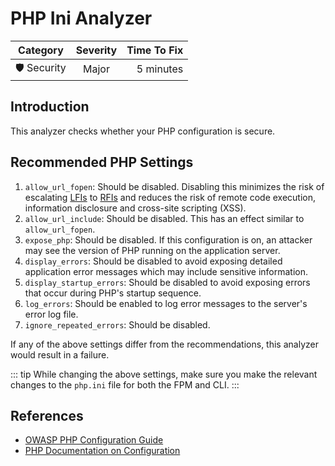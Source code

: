 # PHP Ini Analyzer

| Category       | Severity   | Time To Fix  |
| -------------  |:----------:| ------------:|
| 🛡️ Security    | Major      | 5 minutes    |

## Introduction

This analyzer checks whether your PHP configuration is secure.

## Recommended PHP Settings

1. `allow_url_fopen`: Should be disabled. Disabling this minimizes the risk of escalating [LFIs](https://www.acunetix.com/blog/articles/local-file-inclusion-lfi/) to [RFIs](https://www.acunetix.com/blog/articles/remote-file-inclusion-rfi/) and reduces the risk of remote code execution, information disclosure and cross-site scripting (XSS).
2. `allow_url_include`: Should be disabled. This has an effect similar to `allow_url_fopen`.
3. `expose_php`: Should be disabled. If this configuration is on, an attacker may see the version of PHP running on the application server.
4. `display_errors`: Should be disabled to avoid exposing detailed application error messages which may include sensitive information.
5. `display_startup_errors`: Should be disabled to avoid exposing errors that occur during PHP's startup sequence.
6. `log_errors`: Should be enabled to log error messages to the server's error log file.
7. `ignore_repeated_errors`: Should be disabled.

If any of the above settings differ from the recommendations, this analyzer would result in a failure.

::: tip
While changing the above settings, make sure you make the relevant changes to the `php.ini` file for both the FPM and CLI.
:::

## References

- [OWASP PHP Configuration Guide](https://cheatsheetseries.owasp.org/cheatsheets/PHP_Configuration_Cheat_Sheet.html)
- [PHP Documentation on Configuration](https://www.php.net/manual/en/errorfunc.configuration.php)